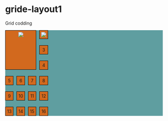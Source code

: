 # gride-layout1
Grid codding  <!DOCTYPE html>
<html lang="en">
<head>
  <title>Bootstrap 4 Example</title>
  <meta charset="utf-8">
  <meta name="viewport" content="width=device-width, initial-scale=1">
  <link rel="stylesheet" href="https://maxcdn.bootstrapcdn.com/bootstrap/4.5.2/css/bootstrap.min.css">
  <style>
  	.grid-container{
  		display: grid;
  		grid-template-columns: auto auto auto auto;
  		/*grid-template-rows: 120px;*/
  		/*grid-column-gap: 10px;
  		grid-row-gap: 10px;*/
  		 grid-gap: 20px 10px;
  		background-color: cadetblue;
  		justify-content: left;
  	}
  	.grid-container>div{
  		background-color:chocolate;
  		border:1px solid black;
  		text-align: center;
  		padding: 5px;
  	}
  	.item1{
  		/*grid-column-start:1;
  		grid-column-end: 3;*/
  		grid-column: 1/ span 3;
  		/*grid-row-start:1;
  		grid-row-end: 4;*/
  		grid-row:1/ 4;

  	}
  </style>
  <title>Grid Layout</title>
</head>
<body> 
	<div class="grid-container">
	<div class="item1"><img src="C:\Users\hp\Desktop\img_42.jpg.lnk"></div>
	<div><img src="C:\Users\hp\Desktop\img_42.jpg.lnk"></div>
	<div>3</div>
	<div>4</div>
	<div>5</div>
	<div>6</div>
	<div>7</div>
	<div>8</div>
	<div>9</div>
	<div>10</div>
	<div>11</div>
	<div>12</div>
	<div>13</div>
	<div>14</div>
	<div>15</div>
	<div>16</div>
   </div>


 <script src="https://ajax.googleapis.com/ajax/libs/jquery/3.5.1/jquery.min.js"></script>
  <script src="https://cdnjs.cloudflare.com/ajax/libs/popper.js/1.16.0/umd/popper.min.js"></script>
  <script src="https://maxcdn.bootstrapcdn.com/bootstrap/4.5.2/js/bootstrap.min.js"></script>
</body>
